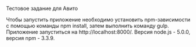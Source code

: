 Тестовое задание для Авито

Чтобы запустить приложение необходимо установить npm-зависимости с помощью команды npm install, затем выполнить команду gulp. Приложение запуститься на http://localhost:8000/. Версия node.js - 5.0.0, версия npm - 3.3.9.
